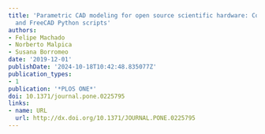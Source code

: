 ```yaml
---
title: 'Parametric CAD modeling for open source scientific hardware: Comparing OpenSCAD
  and FreeCAD Python scripts'
authors:
- Felipe Machado
- Norberto Malpica
- Susana Borromeo
date: '2019-12-01'
publishDate: '2024-10-18T10:42:48.835077Z'
publication_types:
- 1
publication: '*PLOS ONE*'
doi: 10.1371/journal.pone.0225795
links:
- name: URL
  url: http://dx.doi.org/10.1371/JOURNAL.PONE.0225795
---
```

